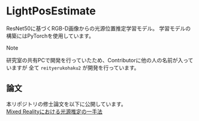 # LightPosEstimate
ResNet50に基づくRGB-D画像からの光源位置推定学習モデル。
学習モデルの構築にはPyTorchを使用しています。

> [!NOTE]
> 研究室の共有PCで開発を行っていたため、Contributorに他の人の名前が入っていますが
> 全て `reityerukohaku2` が開発を行っています。

## 論文
本リポジトリの修士論文を以下に公開しています。<br>
[Mixed Realityにおける光源推定の一手法](/Mixed%20Realityにおける光源推定の一手法.pdf)
